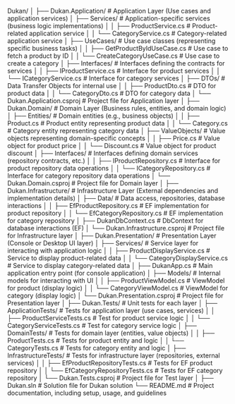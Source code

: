 Dukan/
│
├── Dukan.Application/                     # Application Layer (Use cases and application services)
│   ├── Services/                         # Application-specific services (business logic implementations)
│   │   ├── ProductService.cs             # Product-related application service
│   │   └── CategoryService.cs            # Category-related application service
│   ├── UseCases/                         # Use case classes (representing specific business tasks)
│   │   ├── GetProductByIdUseCase.cs      # Use case to fetch a product by ID
│   │   └── CreateCategoryUseCase.cs      # Use case to create a category
│   ├── Interfaces/                       # Interfaces defining the contracts for services
│   │   ├── IProductService.cs            # Interface for product services
│   │   └── ICategoryService.cs           # Interface for category services
│   ├── DTOs/                             # Data Transfer Objects for internal use
│   │   ├── ProductDto.cs                 # DTO for product data
│   │   └── CategoryDto.cs                # DTO for category data
│   └── Dukan.Application.csproj          # Project file for Application layer
│
├── Dukan.Domain/                          # Domain Layer (Business rules, entities, and domain logic)
│   ├── Entities/                         # Domain entities (e.g., business objects)
│   │   ├── Product.cs                    # Product entity representing product data
│   │   └── Category.cs                   # Category entity representing category data
│   ├── ValueObjects/                     # Value objects representing domain-specific concepts
│   │   ├── Price.cs                      # Value object for product price
│   │   └── Discount.cs                   # Value object for product discount
│   ├── Interfaces/                       # Interfaces defining domain services (repository contracts, etc.)
│   │   ├── IProductRepository.cs         # Interface for product repository data operations
│   │   └── ICategoryRepository.cs        # Interface for category repository data operations
│   └── Dukan.Domain.csproj               # Project file for Domain layer
│
├── Dukan.Infrastructure/                 # Infrastructure Layer (External dependencies and implementation details)
│   ├── Data/                             # Data access, repositories, database interactions
│   │   ├── EfProductRepository.cs        # EF implementation for product repository
│   │   └── EfCategoryRepository.cs       # EF implementation for category repository
│   ├── DukanDbContext.cs                 # DbContext for database interactions (EF)
│   └── Dukan.Infrastructure.csproj       # Project file for Infrastructure layer
│
├── Dukan.Presentation/                   # Presentation Layer (Console or Desktop UI layer)
│   ├── Services/                         # Service layer for interacting with application logic
│   │   ├── ProductDisplayService.cs      # Service to display product-related data
│   │   └── CategoryDisplayService.cs     # Service to display category-related data
│   ├── DukanApp.cs                       # Main application entry point (for console application)
│   ├── Models/                           # Internal models for interacting with UI
│   │   ├── ProductViewModel.cs           # ViewModel for product (display logic)
│   │   └── CategoryViewModel.cs          # ViewModel for category (display logic)
│   └── Dukan.Presentation.csproj         # Project file for Presentation layer
│
├── Dukan.Tests/                          # Unit tests for each layer
│   ├── ApplicationTests/                 # Tests for application layer (use cases, services)
│   │   ├── ProductServiceTests.cs        # Test for product service logic
│   │   └── CategoryServiceTests.cs       # Test for category service logic
│   ├── DomainTests/                      # Tests for domain layer (entities, value objects)
│   │   ├── ProductTests.cs               # Tests for product entity and logic
│   │   └── CategoryTests.cs              # Tests for category entity and logic
│   ├── InfrastructureTests/              # Tests for infrastructure layer (repositories, external services)
│   │   ├── EfProductRepositoryTests.cs   # Tests for EF product repository
│   │   └── EfCategoryRepositoryTests.cs  # Tests for EF category repository
│   └── Dukan.Tests.csproj                # Project file for Test layer
│
├── Dukan.sln                             # Solution file for Dukan solution
└── README.md                             # Project documentation, including setup, usage, and guidelines
